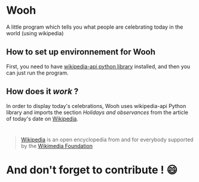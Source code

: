 # Wooh
A little program which tells you what people are celebrating today in the world (using wikipedia)

## How to set up environnement for **Wooh**

First, you need to have [wikipedia-api python library](https://pypi.org/project/Wikipedia-API/) installed,
and then you can just run the program.

## How does it *work* ?

In order to display today's celebrations, Wooh uses wikipedia-api Python library and imports the section *Holidays and observances* from the article of today's date on [Wikipedia](https://www.wikipedia.org/).

> #
> [Wikipedia](https://www.wikipedia.org/) is an open encyclopedia from and for everybody supported by the [Wikimedia Foundation](https://wikimediafoundation.org/)
> #

# And don't forget to **contribute** ! 😄
